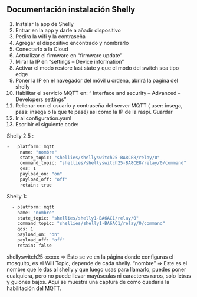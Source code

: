 ## Documentación instalación Shelly

1.	Instalar la app de Shelly
2.	Entrar en la app y darle a añadir dispositivo
1.	Pedira la wifi y la contraseña
3.	Agregar el dispositivo encontrado y nombrarlo
4.	Conectarlo a la Cloud
5.	Actualizar el firmware en “firmware update”
6.	Mirar la IP en “settings – Device information”
7.	Activar el modo restore last state y que el modo del switch sea tipo edge
8.	Poner la IP en el navegador del móvil u ordena, abrirá la pagina del shelly
9.	Habilitar el servicio MQTT en: “ Interface and security – Advanced – Developers settings”
1.	Rellenar con el usuario y contraseña del server MQTT ( user: insega, pass: insega o la que te pasé) asi como la IP de la raspi. Guardar 
10.	Ir al configuration.yaml
11.	Escribir el siguiente code:

Shelly 2.5 :
```bash
-   platform: mqtt
     name: "nombre"
     state_topic: "shellies/shellyswitch25-BA8CE8/relay/0"
     command_topic: "shellies/shellyswitch25-BA8CE8/relay/0/command"
     qos: 1
     payload_on: "on"
     payload_off: "off"
     retain: true
```    
Shelly 1:
```bash
  - platform: mqtt
    name: "nombre"
    state_topic: "shellies/shelly1-BA6AC1/relay/0"
    command_topic: "shellies/shelly1-BA6AC1/relay/0/command"
    qos: 1
    payload_on: "on"
    payload_off: "off"
    retain: false

```
    
shellyswitch25-xxxxx => Esto se ve en la página donde configuras el mosquito, es el Will Topic, depende de cada shelly.
“nombre” => Este es el nombre que le das al shelly y que luego usas para llamarlo, puedes poner cualquiera, pero no puede llevar mayúsculas ni caracteres raros, solo letras y guiones bajos.
Aquí se muestra una captura de cómo quedaría la habilitación del MQTT.

